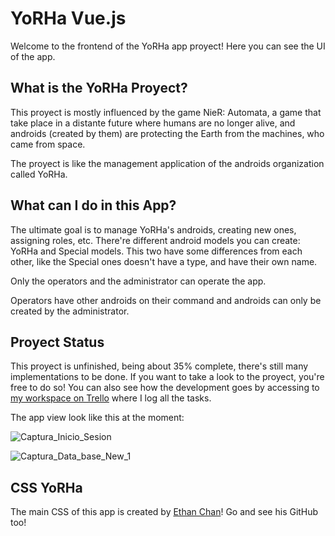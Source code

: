 # YoRHa Vue.js

Welcome to the frontend of the YoRHa app proyect! Here you can see the UI of the app. 


## What is the YoRHa Proyect?

This proyect is mostly influenced by the game NieR: Automata, a game that take place in a distante future where humans are no longer alive, and androids (created by them) are protecting the Earth from the machines, who came from space. 

The proyect is like the management application of the androids organization called YoRHa.


## What can I do in this App?

The ultimate goal is to manage YoRHa's androids, creating new ones, assigning roles, etc. 
There're different android models you can create: YoRHa and Special models. This two have some differences from each other, like the Special ones doesn't have a type, and have their own name.


Only the operators and the administrator can operate the app.


Operators have other androids on their command and androids can only be created by the administrator.


## Proyect Status

This proyect is unfinished, being about 35% complete, there's still many implementations to be done.
If you want to take a look to the proyect, you're free to do so! You can also see how the development goes by accessing to [my workspace on Trello](https://trello.com/b/osxteix8/yorha) where I log all the tasks.

The app view look like this at the moment:

![Captura_Inicio_Sesion](https://github.com/PeterCavv/yorha_ui/assets/102232679/9954e298-97e9-413e-89fc-27f0e8fd9b3f)

![Captura_Data_base_New_1](https://github.com/user-attachments/assets/7e7dde3b-a162-447f-854a-0f4dc756ff9d)

## CSS YoRHa

The main CSS of this app is created by [Ethan Chan](https://github.com/metakirby5)! Go and see his GitHub too!
